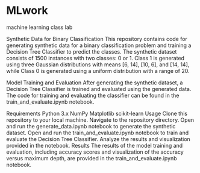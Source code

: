 # MLwork
machine learning class lab

Synthetic Data for Binary Classification
This repository contains code for generating synthetic data for a binary classification problem and training a Decision Tree Classifier to predict the classes. The synthetic dataset consists of 1500 instances with two classes: 0 or 1. Class 1 is generated using three Gaussian distributions with means [6, 14], [10, 6], and [14, 14], while Class 0 is generated using a uniform distribution with a range of 20.

Model Training and Evaluation
After generating the synthetic dataset, a Decision Tree Classifier is trained and evaluated using the generated data. The code for training and evaluating the classifier can be found in the train_and_evaluate.ipynb notebook.

Requirements
Python 3.x
NumPy
Matplotlib
scikit-learn
Usage
Clone this repository to your local machine.
Navigate to the repository directory.
Open and run the generate_data.ipynb notebook to generate the synthetic dataset.
Open and run the train_and_evaluate.ipynb notebook to train and evaluate the Decision Tree Classifier.
Analyze the results and visualization provided in the notebook.
Results
The results of the model training and evaluation, including accuracy scores and visualization of the accuracy versus maximum depth, are provided in the train_and_evaluate.ipynb notebook.
